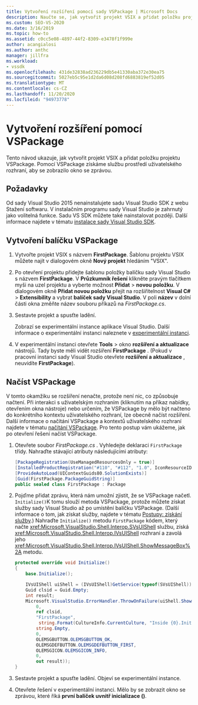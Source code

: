 ```yaml
---
title: Vytvoření rozšíření pomocí sady VSPackage | Microsoft Docs
description: Naučte se, jak vytvořit projekt VSIX a přidat položku projektu VSPackage pomocí VSPackage k získání služby prostředí uživatelského rozhraní, aby se zobrazilo okno se zprávou.
ms.custom: SEO-VS-2020
ms.date: 3/16/2019
ms.topic: how-to
ms.assetid: c0cc5e08-4897-44f2-8309-e3478f1f999e
author: acangialosi
ms.author: anthc
manager: jillfra
ms.workload:
- vssdk
ms.openlocfilehash: 431de32838ad236229db5e41330aba372e30ea75
ms.sourcegitcommit: 5027eb5c95e1d2da6d08d208fd6883819ef52d05
ms.translationtype: MT
ms.contentlocale: cs-CZ
ms.lasthandoff: 11/20/2020
ms.locfileid: "94973778"
---
```

# <a name="create-an-extension-with-a-vspackage"></a>Vytvoření rozšíření pomocí VSPackage

Tento návod ukazuje, jak vytvořit projekt VSIX a přidat položku projektu VSPackage. Pomocí VSPackage získáme službu prostředí uživatelského rozhraní, aby se zobrazilo okno se zprávou.

## <a name="prerequisites"></a>Požadavky

Od sady Visual Studio 2015 nenainstalujete sadu Visual Studio SDK z webu Stažení softwaru. V instalačním programu sady Visual Studio je zahrnutý jako volitelná funkce. Sadu VS SDK můžete také nainstalovat později. Další informace najdete v tématu [instalace sady Visual Studio SDK](../extensibility/installing-the-visual-studio-sdk.md).

## <a name="create-a-vspackage"></a>Vytvoření balíčku VSPackage

1. Vytvořte projekt VSIX s názvem **FirstPackage**. Šablonu projektu VSIX můžete najít v dialogovém okně **Nový projekt** hledáním "VSIX".

2. Po otevření projektu přidejte šablonu položky balíčku sady Visual Studio s názvem **FirstPackage**. V **Průzkumník řešení** klikněte pravým tlačítkem myši na uzel projektu a vyberte možnost **Přidat**  >  **novou položku**. V dialogovém okně **Přidat novou položku** přejít na rozšiřitelnost **Visual C#**  >  **Extensibility** a vybrat **balíček sady Visual Studio**. V poli **název** v dolní části okna změňte název souboru příkazů na *FirstPackage.cs*.

3. Sestavte projekt a spusťte ladění.

    Zobrazí se experimentální instance aplikace Visual Studio. Další informace o experimentální instanci naleznete v [experimentální instanci](../extensibility/the-experimental-instance.md).

4. V experimentální instanci otevřete **Tools**  >  okno **rozšíření a aktualizace** nástrojů. Tady byste měli vidět rozšíření **FirstPackage** . (Pokud v pracovní instanci sady Visual Studio otevřete **rozšíření a aktualizace** , neuvidíte **FirstPackage**).

## <a name="load-the-vspackage"></a>Načíst VSPackage

V tomto okamžiku se rozšíření nenačte, protože není nic, co způsobuje načtení. Při interakci s uživatelským rozhraním (kliknutím na příkaz nabídky, otevřením okna nástroje) nebo určením, že VSPackage by mělo být načteno do konkrétního kontextu uživatelského rozhraní, lze obecně načíst rozšíření. Další informace o načítání VSPackage a kontextů uživatelského rozhraní najdete v tématu [načítání VSPackage](../extensibility/loading-vspackages.md). Pro tento postup vám ukážeme, jak po otevření řešení načíst VSPackage.

1. Otevřete soubor *FirstPackage.cs* . Vyhledejte deklaraci `FirstPackage` třídy. Nahraďte stávající atributy následujícími atributy:

    ```csharp
    [PackageRegistration(UseManagedResourcesOnly = true)]
    [InstalledProductRegistration("#110", "#112", "1.0", IconResourceID = 400)] // Info on this package for Help/About
    [ProvideAutoLoad(UIContextGuids80.SolutionExists)]
    [Guid(FirstPackage.PackageGuidString)]
    public sealed class FirstPackage : Package
    ```

2. Pojďme přidat zprávu, která nám umožní zjistit, že se VSPackage načetl. `Initialize()`K tomu slouží metoda VSPackage, protože můžete získat služby sady Visual Studio až po umístění balíčku VSPackage. (Další informace o tom, jak získat služby, najdete v tématu [Postupy: získání služby](../extensibility/how-to-get-a-service.md).) Nahraďte `Initialize()` metodu `FirstPackage` kódem, který načte <xref:Microsoft.VisualStudio.Shell.Interop.SVsUIShell> službu, získá <xref:Microsoft.VisualStudio.Shell.Interop.IVsUIShell> rozhraní a zavolá jeho <xref:Microsoft.VisualStudio.Shell.Interop.IVsUIShell.ShowMessageBox%2A> metodu.

    ```csharp
    protected override void Initialize()
    {
        base.Initialize();

        IVsUIShell uiShell = (IVsUIShell)GetService(typeof(SVsUIShell));
        Guid clsid = Guid.Empty;
        int result;
        Microsoft.VisualStudio.ErrorHandler.ThrowOnFailure(uiShell.ShowMessageBox(
            0,
            ref clsid,
            "FirstPackage",
             string.Format(CultureInfo.CurrentCulture, "Inside {0}.Initialize()", this.GetType().FullName),
            string.Empty,
            0,
            OLEMSGBUTTON.OLEMSGBUTTON_OK,
            OLEMSGDEFBUTTON.OLEMSGDEFBUTTON_FIRST,
            OLEMSGICON.OLEMSGICON_INFO,
            0,
            out result));
    }
    ```

3. Sestavte projekt a spusťte ladění. Objeví se experimentální instance.

4. Otevřete řešení v experimentální instanci. Mělo by se zobrazit okno se zprávou, které říká **první balíček uvnitř inicializace ()**.
